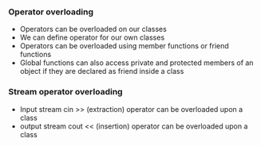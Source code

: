 ### Operator overloading 
- Operators can be overloaded on our classes
- We can define operator for our own classes
- Operators can be overloaded using member functions or friend functions
- Global functions can also access private and protected members of an object if they are 
declared as friend inside a class
### Stream operator overloading 
- Input stream cin >> (extraction) operator can be overloaded upon a class
- output stream cout << (insertion) operator can be overloaded upon a class
